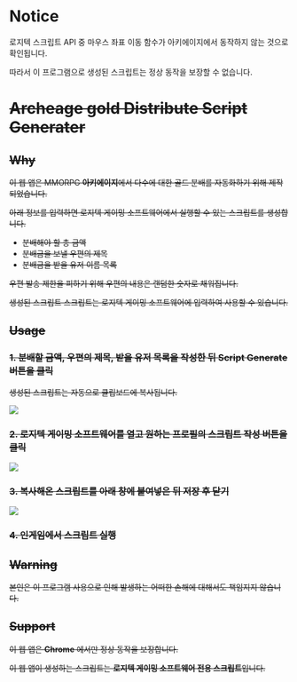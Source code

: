 # Notice

로지텍 스크립트 API 중 마우스 좌표 이동 함수가 아키에이지에서 동작하지 않는 것으로 확인됩니다.

따라서 이 프로그램으로 생성된 스크립트는 정상 동작을 보장할 수 없습니다.

<del>

# Archeage gold Distribute Script Generater

## Why

이 웹 앱은 MMORPG **아키에이지**에서 다수에 대한 골드 분배를 자동화하기 위해 제작되었습니다.

아래 정보를 입력하면 로지텍 게이밍 소프트웨어에서 실행할 수 있는 스크립트를 생성합니다.

- 분배해야 할 총 금액
- 분배금을 보낼 우편의 제목
- 분배금을 받을 유저 이름 목록

우편 발송 제한을 피하기 위해 우편의 내용은 랜덤한 숫자로 채워집니다.

생성된 스크립트 스크립트는 로지텍 게이밍 소프트웨어에 입력하여 사용할 수 있습니다.

## Usage

### 1. 분배할 금액, 우편의 제목, 받을 유저 목록을 작성한 뒤 Script Generate 버튼을 클릭
생성된 스크립트는 자동으로 클립보드에 복사됩니다.

<img src="http://i.imgur.com/oDeezZe.png">

### 2. 로지텍 게이밍 소프트웨어를 열고 원하는 프로필의 스크립트 작성 버튼을 클릭

<img src="http://i.imgur.com/SteJR6m.png">

### 3. 복사해온 스크립트를 아래 창에 붙여넣은 뒤 저장 후 닫기

<img src="http://i.imgur.com/m50rwvh.png">

### 4. 인게임에서 스크립트 실행

## Warning

본인은 이 프로그램 사용으로 인해 발생하는 어떠한 손해에 대해서도 책임지지 않습니다.

## Support 

이 웹 앱은 **Chrome** 에서만 정상 동작을 보장합니다.

이 웹 앱이 생성하는 스크립트는 **로지텍 게이밍 소프트웨어 전용 스크립트**입니다.

</del>